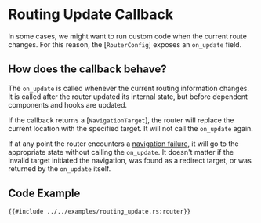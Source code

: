 # Routing Update Callback

In some cases, we might want to run custom code when the current route changes.
For this reason, the [`RouterConfig`] exposes an `on_update` field.

## How does the callback behave?

The `on_update` is called whenever the current routing information changes. It
is called after the router updated its internal state, but before dependent components and hooks are updated.

If the callback returns a [`NavigationTarget`], the router will replace the
current location with the specified target. It will not call the
`on_update` again.

If at any point the router encounters a
[navigation failure](./failures/index.md), it will go to the appropriate state
without calling the `on_update`. It doesn't matter if the invalid target
initiated the navigation, was found as a redirect target, or was returned by the
`on_update` itself.

## Code Example

```rust, no_run
{{#include ../../examples/routing_update.rs:router}}
```
